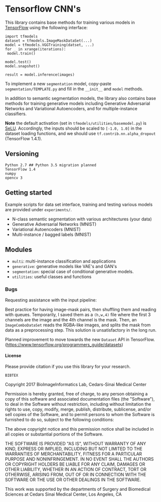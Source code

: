 # Tensorflow CNN's
This library contains base methods for training various models in [TensorFlow](https://github.com/tensorflow/tensorflow) using the following interface:

```
import tfmodels
dataset = tfmodels.ImageMaskDataSet(...)
model = tfmodels.VGGTraining(datset, ...)
for _ in xrange(iterations):
 model.train()

model.test()
model.snapshot()

result = model.inference(images)
```

To implement a new `segmentation` model, copy-paste `segmentation/TEMPLATE.py` and fill in the `__init__` and `model` methods.

In addition to semantic segmentation models, the library also contains base methods for training generative models including Generative Adversarial Networks and Variational Autoencoders, and for multiple-instance classifiers.

**Note** the default activation (set in `tfmodels/utilities/basemodel.py`) is [SeLU](https://arxiv.org/abs/1706.02515). Accordingly, the inputs should be scaled to `[-1.0, 1.0]` in the dataset loading functions, and we should use `tf.contrib.nn.alpha_dropout` (TensorFlow 1.4.1).

## Versioning
```
Python 2.7 ## Python 3.5 migration planned
TensorFlow 1.4
numpy
opencv 3
```

## Getting started
Example scripts for data set interface, training and testing various models are provided under `experiments/`.
- N-class semantic segmentation with various architectures (your data)
- Generative Adversarial Networks (MNIST)
- Variational Autoencoders (MNIST)
- Multi-instance / bagged labels (MNIST)


## Modules
- `multi`: multi-instance classification and applications
- `generative`: generative models like VAE's and GAN's
- `segmentation`: special case of conditional generative models.
- `utilities`: useful classes and functions


### Bugs
Requesting assistance with the input pipeline:

Best practice for having image-mask pairs, then shuffling them and reading with queues. Temporarily, I saved them as a `(h,w,4)` file where the first 3 channels are the image and the 4th channel is the mask. Then, an `ImageComboDataSet` reads the RGBA-like images, and splits the mask from data as a preprocessing step. This solution is unsatisfactory in the long run.

Planned improvement to move towards the new `Dataset` API in TensorFlow. (https://www.tensorflow.org/programmers_guide/datasets)

#### License
Please provide citation if you use this library for your research.

```
BIBTEX
```

Copyright 2017 BioImageInformatics Lab, Cedars-Sinai Medical Center

Permission is hereby granted, free of charge, to any person obtaining a copy of this software and associated documentation files (the "Software"), to deal in the Software without restriction, including without limitation the rights to use, copy, modify, merge, publish, distribute, sublicense, and/or sell copies of the Software, and to permit persons to whom the Software is furnished to do so, subject to the following conditions:

The above copyright notice and this permission notice shall be included in all copies or substantial portions of the Software.

THE SOFTWARE IS PROVIDED "AS IS", WITHOUT WARRANTY OF ANY KIND, EXPRESS OR IMPLIED, INCLUDING BUT NOT LIMITED TO THE WARRANTIES OF MERCHANTABILITY, FITNESS FOR A PARTICULAR PURPOSE AND NONINFRINGEMENT. IN NO EVENT SHALL THE AUTHORS OR COPYRIGHT HOLDERS BE LIABLE FOR ANY CLAIM, DAMAGES OR OTHER LIABILITY, WHETHER IN AN ACTION OF CONTRACT, TORT OR OTHERWISE, ARISING FROM, OUT OF OR IN CONNECTION WITH THE SOFTWARE OR THE USE OR OTHER DEALINGS IN THE SOFTWARE.

This work was supported by the departments of Surgery and Biomedical Sciences at Cedars Sinai Medical Center, Los Angeles, CA
